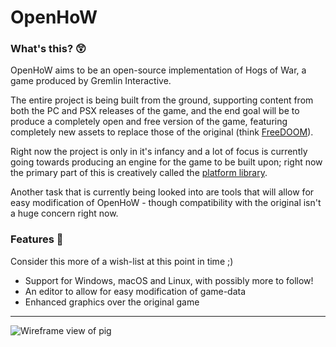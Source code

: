 # OpenHoW

### What's this? :astonished:
OpenHoW aims to be an open-source implementation of Hogs of War,
a game produced by Gremlin Interactive.

The entire project is being built from the ground, supporting 
content from both the PC and PSX releases of the game, and 
the end goal will be to produce a completely open and free 
version of the game, featuring completely new assets to 
replace those of the original (think 
[FreeDOOM](https://freedoom.github.io/)).

Right now the project is only in it's infancy and a lot of focus
is currently going towards producing an engine for the game to be 
built upon; right now the primary part of this is creatively called 
the [platform library](https://github.com/TalonBraveInfo/platform).

Another task that is currently being looked into are tools that will
allow for easy modification of OpenHoW -
though compatibility with the original isn't a huge concern right 
now.

### Features :page_with_curl:
Consider this more of a wish-list at this  point in time ;)
* Support for Windows, macOS and Linux, with possibly more to follow!
* An editor to allow for easy modification of game-data
* Enhanced graphics over the original game

----

![Wireframe view of pig](https://github.com/TalonBraveInfo/HogViewer/blob/master/preview/wireframe00.png?raw=true)
